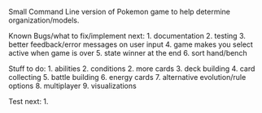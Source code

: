 Small Command Line version of Pokemon game to help determine organization/models.

Known Bugs/what to fix/implement next:
    1. documentation
    2. testing
    3. better feedback/error messages on user input
    4. game makes you select active when game is over
    5. state winner at the end
    6. sort hand/bench

Stuff to do:
    1. abilities
    2. conditions
    2. more cards
    3. deck building
    4. card collecting
    5. battle building
    6. energy cards
    7. alternative evolution/rule options
    8. multiplayer
    9. visualizations

Test next:
    1.